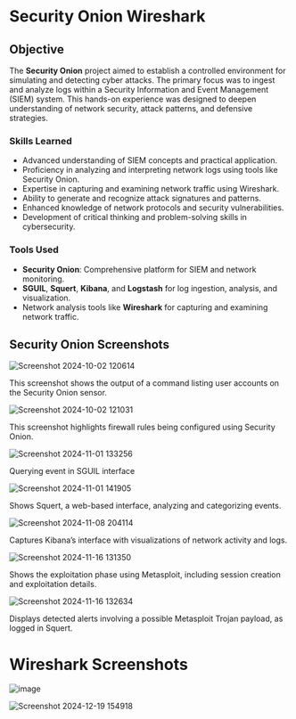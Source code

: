 # Security Onion Wireshark

## Objective
The **Security Onion** project aimed to establish a controlled environment for simulating and detecting cyber attacks. The primary focus was to ingest and analyze logs within a Security Information and Event Management (SIEM) system. This hands-on experience was designed to deepen understanding of network security, attack patterns, and defensive strategies.

### Skills Learned
- Advanced understanding of SIEM concepts and practical application.
- Proficiency in analyzing and interpreting network logs using tools like Security Onion.
- Expertise in capturing and examining network traffic using Wireshark.
- Ability to generate and recognize attack signatures and patterns.
- Enhanced knowledge of network protocols and security vulnerabilities.
- Development of critical thinking and problem-solving skills in cybersecurity.

### Tools Used
- **Security Onion**: Comprehensive platform for SIEM and network monitoring.
- **SGUIL**, **Squert**, **Kibana**, and **Logstash** for log ingestion, analysis, and visualization.
- Network analysis tools like **Wireshark** for capturing and examining network traffic.

## Security Onion Screenshots

![Screenshot 2024-10-02 120614](https://github.com/user-attachments/assets/518c4db2-6db0-4cfe-88c1-7f05cf73c40c)

This screenshot shows the output of a command listing user accounts on the Security Onion sensor.

![Screenshot 2024-10-02 121031](https://github.com/user-attachments/assets/e6e7ac08-af05-4775-892d-1531ea04c6f2)

This screenshot highlights firewall rules being configured using Security Onion.

![Screenshot 2024-11-01 133256](https://github.com/user-attachments/assets/d12022b2-17ab-48da-b9b9-d7446d256a54)

Querying event in SGUIL interface

![Screenshot 2024-11-01 141905](https://github.com/user-attachments/assets/fb17b289-ee34-40f0-8ea3-9640cdfc291e)

Shows Squert, a web-based interface, analyzing and categorizing events.

![Screenshot 2024-11-08 204114](https://github.com/user-attachments/assets/91154767-045a-4ef5-b280-20886f8679ac)

Captures Kibana’s interface with visualizations of network activity and logs.

![Screenshot 2024-11-16 131350](https://github.com/user-attachments/assets/9ef02510-cd13-4426-8483-ef4eb3b117a3)

Shows the exploitation phase using Metasploit, including session creation and exploitation details.

![Screenshot 2024-11-16 132634](https://github.com/user-attachments/assets/fb7e0abf-015a-497b-bbe6-3a9c71c4829f)

Displays detected alerts involving a possible Metasploit Trojan payload, as logged in Squert.

# Wireshark Screenshots

![image](https://github.com/user-attachments/assets/a2f46867-fbcc-4971-b3ed-40085b38ea4c)

![Screenshot 2024-12-19 154918](https://github.com/user-attachments/assets/c526b039-19d9-4906-9b62-37b9daab1afd)


